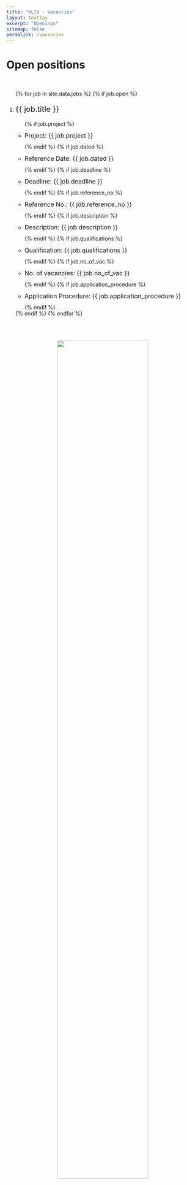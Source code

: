 ```yaml
---
title: "KLIV - Vacancies"
layout: textlay
excerpt: "Openings"
sitemap: false
permalink: /vacancies
---
```


# Open positions
<br />

<ol>
{% for job in site.data.jobs %}
{% if job.open %}
    <li><p style="font-size: 20px;"> {{ job.title }} </p></li>
    <ul style="line-height: 1em;">
    	{% if job.project %}<li><p style="font-size: 16px;">Project: {{ job.project }}</p></li>{% endif %}
    	{% if job.dated %}<li><p style="font-size: 16px;">Reference Date: {{ job.dated }}</p></li>{% endif %}
    	{% if job.deadline %}<li><p style="font-size: 16px;">Deadline: {{ job.deadline }}</p></li>{% endif %}
    	{% if job.reference_no %}<li><p style="font-size: 16px;">Reference No.: {{ job.reference_no }}</p></li>{% endif %}
    	{% if job.description %}<li><p style="font-size: 16px;">Description: {{ job.description }}</p></li>{% endif %}
    	{% if job.qualifications %}<li><p style="font-size: 16px;">Qualification: {{ job.qualifications }}</p></li>{% endif %}
    	{% if job.no_of_vac %}<li><p style="font-size: 16px;">No. of vacancies: {{ job.no_of_vac }}</p></li>{% endif %}
    	{% if job.application_procedure %}<li><p style="font-size: 16px;">Application Procedure: {{ job.application_procedure }}</p></li>{% endif %}
    </ul>
{% endif %}
{% endfor %}
</ol>

<br /> <br />

<center>
<figure>
<img src="{{ site.url }}{{ site.baseurl }}/images/banner_2.png" width="75%">
</figure>
</center>
